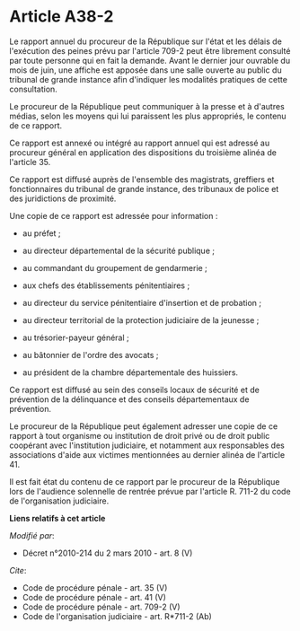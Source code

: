 # Article A38-2

Le rapport annuel du procureur de la République sur l'état et les délais de l'exécution des peines prévu par l'article 709-2
peut être librement consulté par toute personne qui en fait la demande. Avant le dernier jour ouvrable du mois de juin, une
affiche est apposée dans une salle ouverte au public du tribunal de grande instance afin d'indiquer les modalités pratiques
de cette consultation. 

Le procureur de la République peut communiquer à la presse et à d'autres médias, selon les moyens qui lui paraissent les plus
appropriés, le contenu de ce rapport. 

Ce rapport est annexé ou intégré au rapport annuel qui est adressé au procureur général en application des dispositions du
troisième alinéa de l'article 35.

Ce rapport est diffusé auprès de l'ensemble des magistrats, greffiers et fonctionnaires du tribunal de grande instance, des
tribunaux de police et des juridictions de proximité. 

Une copie de ce rapport est adressée pour information :

- au préfet ;

- au directeur départemental de la sécurité publique ;

- au commandant du groupement de gendarmerie ;

- aux chefs des établissements pénitentiaires ;

- au directeur du service pénitentiaire d'insertion et de probation ;

- au directeur territorial de la protection judiciaire de la jeunesse ;

- au trésorier-payeur général ;

- au bâtonnier de l'ordre des avocats ;

- au président de la chambre départementale des huissiers. 

Ce rapport est diffusé au sein des conseils locaux de sécurité et de prévention de la délinquance et des conseils
départementaux de prévention. 

Le procureur de la République peut également adresser une copie de ce rapport à tout organisme ou institution de droit privé
ou de droit public coopérant avec l'institution judiciaire, et notamment aux responsables des associations d'aide aux
victimes mentionnées au dernier alinéa de l'article 41. 

Il est fait état du contenu de ce rapport par le procureur de la République lors de l'audience solennelle de rentrée prévue
par l'article R. 711-2 du code de l'organisation judiciaire.

**Liens relatifs à cet article**

_Modifié par_:

  - Décret n°2010-214 du 2 mars 2010 - art. 8 (V)

_Cite_:

  - Code de procédure pénale - art. 35 (V)
  - Code de procédure pénale - art. 41 (V)
  - Code de procédure pénale - art. 709-2 (V)
  - Code de l'organisation judiciaire - art. R*711-2 (Ab)
